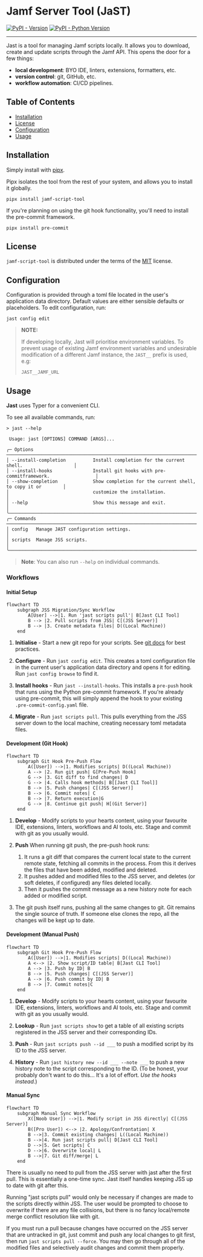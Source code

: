 # Jamf Server Tool (JaST)

[![PyPI - Version](https://img.shields.io/pypi/v/jamf-script-tool.svg)](https://pypi.org/project/jamf-script-tool)
[![PyPI - Python Version](https://img.shields.io/pypi/pyversions/jamf-script-tool.svg)](https://pypi.org/project/jamf-script-tool)

-----

Jast is a tool for managing Jamf scripts locally.
It allows you to download, create and update scripts through the Jamf API.
This opens the door for a few things:
- **local development**: BYO IDE, linters, extensions, formatters, etc.
- **version control**: git, GitHub, etc.
- **workflow automation**: CI/CD pipelines.

## Table of Contents

- [Installation](#installation)
- [License](#license)
- [Configuration](#configuration)
- [Usage](#usage)


## Installation
Simply install with [pipx](https://pypi.org/project/pipx/). 

Pipx isolates the tool from the rest of your system, and allows you to install it globally.

```console
pipx install jamf-script-tool
```

If you're planning on using the git hook functionality, you'll need to install the pre-commit framework.

```console
pipx install pre-commit
```

## License

`jamf-script-tool` is distributed under the terms of the [MIT](https://spdx.org/licenses/MIT.html) license.

## Configuration
Configuration is provided through a toml file located in the user's application data directory. Default values are either sensible defaults or placeholders. To edit configuration, run:

```console
jast config edit
```

> **NOTE:**
>
> If developing locally, Jast will prioritise environment variables.
> To prevent usage of existing Jamf environment variables and undesirable modification of a different Jamf instance, the `JAST__` prefix is used, e.g:
> ```console
> JAST__JAMF_URL
> ```


## Usage

**Jast** uses Typer for a convenient CLI.

To see all available commands, run:

```console
> jast --help

 Usage: jast [OPTIONS] COMMAND [ARGS]...                                                   
                                                                                             
╭─ Options ─────────────────────────────────────────────────────────────────────────────────╮
│ --install-completion          Install completion for the current shell.                   │
│ --install-hooks               Install git hooks with pre-commitframework.                 │
│ --show-completion             Show completion for the current shell, to copy it or        │
│                               customize the installation.                                 │
│ --help                        Show this message and exit.                                 │
╰───────────────────────────────────────────────────────────────────────────────────────────╯
╭─ Commands ────────────────────────────────────────────────────────────────────────────────╮
│ config   Manage JAST configuration settings.                                              │
│ scripts  Manage JSS scripts.                                                              │
╰───────────────────────────────────────────────────────────────────────────────────────────╯

```
> **Note**: You can also run `--help` on individual commands.

### Workflows


#### Initial Setup
```mermaid
flowchart TD
    subgraph JSS Migration/Sync Workflow
        A[User] -->|1. Run 'jast scripts pull'| B[Jast CLI Tool]
        B --> |2. Pull scripts from JSS| C[(JSS Server)]
        B --> |3. Create metadata files| D((Local Machine))
    end
```

1. **Initialise** - Start a new git repo for your scripts. See [git docs](https://git-scm.com/book/en/v2/Git-Basics-Getting-a-Git-Repository) for best practices.

2. **Configure** - Run `jast config edit`. This creates a toml configuration file in the current user's application data directory and opens it for editing. Run `jast config browse` to find it.

3. **Install hooks** - Run `jast --install-hooks`. This installs a `pre-push` hook that runs using the Python pre-commit framework. If you're already using pre-commit, this will simply append the hook to your existing `.pre-commit-config.yaml` file.

3. **Migrate** - Run `jast scripts pull`. This pulls everything from the JSS server down to the local machine, creating necessary toml metadata files.

#### Development (Git Hook)

```mermaid
flowchart TD
    subgraph Git Hook Pre-Push Flow
        A([User]) -->|1. Modifies scripts| D((Local Machine))
        A --> |2. Run git push| G[Pre-Push Hook]
        G --> |3. Git diff to find changes| D
        G --> |4. Calls hook methods| B[[Jast CLI Tool]]
        B --> |5. Push changes| C[(JSS Server)]
        B --> |6. Commit notes| C
        B --> |7. Return execution|G
        G --> |8. Continue git push| H[(Git Server)]
    end
```

1. **Develop** - Modify scripts to your hearts content, using your favourite IDE, extensions, linters, workflows and AI tools, etc. Stage and commit with git as you usually would. 

2. **Push** When running git push, the pre-push hook runs: 

    1. It runs a git diff that compares the current local state to the current remote state, fetching all commits in the process. From this it derives the files that have been added, modified and deleted. 
    2. It pushes added and modified files to the JSS server, and deletes (or soft deletes, if configured) any files deleted locally. 
    3. Then it pushes the commit message as a new history note for each added or modified script.

3. The git push itself runs, pushing all the same changes to git. Git remains the single source of truth. If someone else clones the repo, all the changes will be kept up to date.

#### Development (Manual Push)
```mermaid
flowchart TD
    subgraph Git Hook Pre-Push Flow
        A([User]) -->|1. Modifies scripts| D((Local Machine))
        A <--> |2. Show script/ID table| B[Jast CLI Tool]
        A --> |3. Push by ID| B
        B --> |5. Push changes| C[(JSS Server)]
        A --> |6. Push commit by ID| B
        B --> |7. Commit notes|C
    end
```

1. **Develop** - Modify scripts to your hearts content, using your favourite IDE, extensions, linters, workflows and AI tools, etc. Stage and commit with git as you usually would.

2. **Lookup** - Run `jast scripts show` to get a table of all existing scripts registered in the JSS server and their corresponding IDs.

2. **Push** - Run `jast scripts push --id ___` to push a modified script by its ID to the JSS server.

3. **History** - Run `jast history new --id ___ --note ___` to push a new history note to the script corresponding to the ID. (To be honest, your probably don't want to do this... It's a lot of effort. *Use the hooks instead.*)

#### Manual Sync

```mermaid
flowchart TD
    subgraph Manual Sync Workflow
        X([Noob User]) -->|1. Modify script in JSS directly| C[(JSS Server)]
        B([Pro User]) <--> |2. Apology/Confrontation| X
        B -->|3. Commit existing changes| L((Local Machine))
        B -->|4. Run jast scripts pull| D[Jast CLI Tool]
        D -->|5. Get scripts| C
        D -->|6. Overwrite local| L
        B -->|7. Git diff/merge| L
    end
```

There is usually no need to pull from the JSS server with jast after the first pull. This is essentially a one-time sync. Jast itself handles keeping JSS up to date with git after this. 

Running "jast scripts pull" would only be necessary if changes are made to the scripts directly within JSS. The user would be prompted to choose to overwrite if there are any file collisions, but there is no fancy local/remote merge conflict resolution like with git.

If you must run a pull because changes have occurred on the JSS server that are untracked in git, just commit and push any local changes to git first, then run `jast scripts pull --force`. You may then go through all of the modified files and selectively audit changes and commit them properly.


